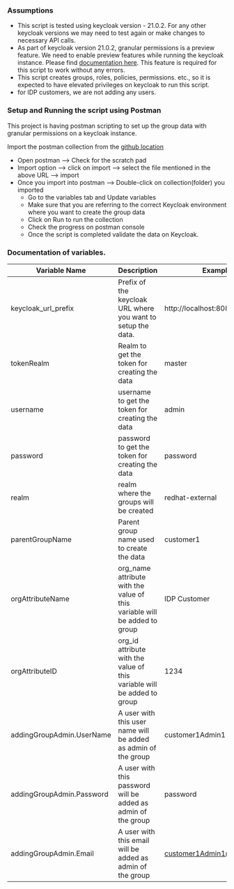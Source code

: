 ### Assumptions
* This script is tested using keycloak version - 21.0.2. For any other keycloak versions we may need to test again or make changes to necessary API calls. 
* As part of keycloak version 21.0.2, granular permissions is a preview feature. We need to enable preview features while running the keycloak instance. Please find [documentation here](https://www.keycloak.org/docs/latest/server_admin/#_fine_grain_permissions). This feature is required for this script to work without any errors.
* This script creates groups, roles, policies, permissions. etc., so it is expected to have elevated privileges on keycloak to run this script.
* for IDP customers, we are not adding any users. 

### Setup and Running the script using Postman
This project is having postman scripting to set up the group data with granular permissions on a keycloak instance. 

Import the postman collection from the [github location](https://github.com/lokeshrangineni/keycloak-granular-permissions-setup-using-rest-apis/blob/main/Keycloak-Granular-Permissions.postman_collection.json)

* Open postman --> Check for the scratch pad 
* Import option --> click on import --> select the file mentioned in the above URL --> import
* Once you import into postman --> Double-click on collection(folder) you imported
  * Go to the variables tab and Update variables
  * Make sure that you are referring to the correct Keycloak environment where you want to create the group data
  * Click on Run to run the collection
  * Check the progress on postman console
  * Once the script is completed validate the data on Keycloak.


### Documentation of variables.

| Variable Name | Description | Example |
| --- | --- | --- |
| keycloak_url_prefix | Prefix of the keycloak URL where you want to setup the data.|http://localhost:8080|
| tokenRealm | Realm to get the token for creating the data | master |
| username | username to get the token for creating the data | admin |
| password | password to get the token for creating the data | password |
| realm | realm where the groups will be created | redhat-external |
| parentGroupName | Parent group name used to create the data | customer1 |
| orgAttributeName | org_name attribute with the value of this variable will be added to group | IDP Customer |
| orgAttributeID | org_id attribute with the value of this variable will be added to group | 1234 |
| addingGroupAdmin.UserName | A user with this user name will be added as admin of the group  | customer1Admin1 |
| addingGroupAdmin.Password | A user with this password will be added as admin of the group  | password |
| addingGroupAdmin.Email | A user with this email will be added as admin of the group | customer1Admin1@redhat.com |
